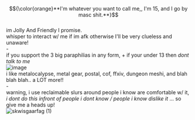 # 
<br> $${\color{orange}**I'm whatever you want to call me,, I'm 15, and I go by masc shit.**}$$
<br> im Jolly And Friendly I promise. 
<br> whisper to interact w/ me if im afk otherwise I'll be very clueless and unaware!
<br> -
<br> if you support the 3 big paraphilias in any form, + if your under 13 then *dont talk to me*
<br> ![image](https://github.com/user-attachments/assets/9e618cbd-56e7-4f79-8a80-900242f36b86)
<br> i like metalocalypse, metal gear, postal, cof, ffxiv, dungeon meshi, and blah blah blah.. a LOT more!!
<br> -
<br> warning, i use reclaimable slurs around people i know are comfortable w/ it, *i dont do this infront of people i dont know / people i know dislike it* ... so give me a heads up!
<br>![skwisgaarfag (1)](https://github.com/user-attachments/assets/3af67dbb-2f21-456f-a059-e81b49bb82c6)
